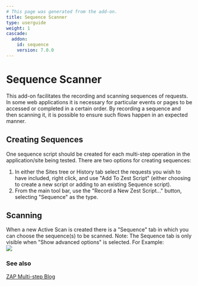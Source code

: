 ```yaml
---
# This page was generated from the add-on.
title: Sequence Scanner
type: userguide
weight: 1
cascade:
  addon:
    id: sequence
    version: 7.0.0
---
```


# Sequence Scanner

This add-on facilitates the recording and scanning sequences of requests. In some web applications it is necessary for particular events or pages to be accessed or completed in a certain order. By recording a sequence and then scanning it, it is possible to ensure such flows happen in an expected manner.

## Creating Sequences

One sequence script should be created for each multi-step operation in the application/site being tested.
There are two options for creating sequences:   

1. In either the Sites tree or History tab select the requests you wish to have included, right click, and use "Add To Zest Script" (either choosing to create a new script or adding to an existing Sequence script).
2. From the main tool bar, use the "Record a New Zest Script..." button, selecting "Sequence" as the type.

## Scanning

When a new Active Scan is created there is a "Sequence" tab in which you can choose the sequence(s) to be scanned. Note: The Sequence tab is only visible when "Show advanced options" is selected. For Example:  
![](/docs/desktop/addons/sequence-scanner/images/ascan-sequence.png)

### See also

[ZAP Multi-step Blog](https://zapmultistep.wordpress.com/)
